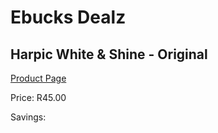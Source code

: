 
# Ebucks Dealz
## Harpic White & Shine - Original
[Product Page](https://www.ebucks.com/web/shop/productSelected.do?prodId=380880067&catId=908586136)

Price: R45.00

Savings: 


	